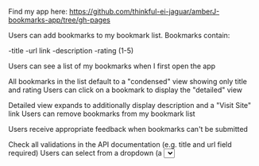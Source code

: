 Find my app here: https://github.com/thinkful-ei-jaguar/amberJ-bookmarks-app/tree/gh-pages

Users can add bookmarks to my bookmark list. Bookmarks contain:

-title
-url link
-description
-rating (1-5)

Users can see a list of my bookmarks when I first open the app

All bookmarks in the list default to a "condensed" view showing only title and rating
Users can click on a bookmark to display the "detailed" view

Detailed view expands to additionally display description and a "Visit Site" link
Users can remove bookmarks from my bookmark list

Users receive appropriate feedback when bookmarks can't be submitted

Check all validations in the API documentation (e.g. title and url field required)
Users can select from a dropdown (a <select> element) a "minimum rating" to filter the list by all bookmarks rated at or above the chosen selection